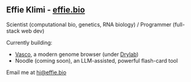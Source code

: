 
## Effie Klimi - [effie.bio](https://effie.bio)
Scientist (computational bio, genetics, RNA biology) / Programmer (full-stack web dev)

Currently building: 
- [Vasco](https://vasco-drylab.vercel.app), a modern genome browser (under [Drylab](https://drylab-inc.github.io))
- Noodle (coming soon), an LLM-assisted, powerful flash-card tool


Email me at [hi@effie.bio](mailto:hi@effie.bio)



<!--
**effieklimi/effieklimi** is a ✨ _special_ ✨ repository because its `README.md` (this file) appears on your GitHub profile.

Here are some ideas to get you started:

- 🔭 I’m currently working on ...
- 🌱 I’m currently learning ...
- 👯 I’m looking to collaborate on ...
- 🤔 I’m looking for help with ...
- 💬 Ask me about ...
- 📫 How to reach me: ...
- 😄 Pronouns: ...
- ⚡ Fun fact: ...
-->
